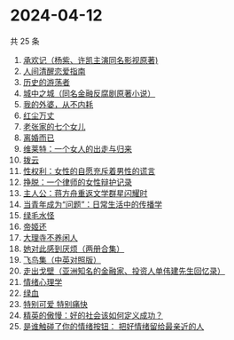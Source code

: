 # 2024-04-12

共 25 条

<!-- BEGIN WEREAD -->
<!-- 最后更新时间 2024-04-12 20:01:28 +0800 -->
1. [承欢记（杨紫、许凯主演同名影视原著)](https://weread.qq.com/web/bookDetail/8b932de0813ab8b8dg015172)
1. [人间清醒恋爱指南](https://weread.qq.com/web/bookDetail/15332d10813ab8a39g01765d)
1. [历史的游荡者](https://weread.qq.com/web/bookDetail/26b32b30813ab8b6eg01227d)
1. [城中之城（同名金融反腐剧原著小说）](https://weread.qq.com/web/bookDetail/0fc32ea0813ab6c13g012065)
1. [我的外婆，从不内耗](https://weread.qq.com/web/bookDetail/1b732f30813ab8b37g0121a2)
1. [红尘万丈](https://weread.qq.com/web/bookDetail/b3732fb0813ab8b8ag013c5d)
1. [老张家的七个女儿](https://weread.qq.com/web/bookDetail/12332100813ab8b6cg0155cf)
1. [离婚而已](https://weread.qq.com/web/bookDetail/c22325b0813ab8b32g014a88)
1. [维莱特：一个女人的出走与归来](https://weread.qq.com/web/bookDetail/65c32620813ab8a82g01257a)
1. [拨云](https://weread.qq.com/web/bookDetail/ae6328c0813ab8b0dg01582a)
1. [性权利：女性的自愿充斥着男性的谎言](https://weread.qq.com/web/bookDetail/0b0324a0813ab8b2fg013c3e)
1. [挣脱：一个律师的女性辩护记录](https://weread.qq.com/web/bookDetail/7a532e50813ab7fedg010cfc)
1. [主人公：蒋方舟重返文学群星闪耀时](https://weread.qq.com/web/bookDetail/a9a32fd0813ab8b3cg0198aa)
1. [当青年成为“问题”：日常生活中的传播学](https://weread.qq.com/web/bookDetail/bd032c40813ab8b4fg0118b0)
1. [绿毛水怪](https://weread.qq.com/web/bookDetail/e77320c071593303e779e6c)
1. [帝姬还](https://weread.qq.com/web/bookDetail/d78323b0813ab8b39g011bf4)
1. [大理寺不养闲人](https://weread.qq.com/web/bookDetail/e9432d60813ab8b39g010085)
1. [她对此感到厌烦（两册合集）](https://weread.qq.com/web/bookDetail/e8732330813ab8a71g0131d1)
1. [飞鸟集（中英对照版）](https://weread.qq.com/web/bookDetail/d8832880813ab8b0eg012786)
1. [走出戈壁（亚洲知名的金融家、投资人单伟建先生回忆录）](https://weread.qq.com/web/bookDetail/72732d90813ab8180g019cd0)
1. [情绪心理学](https://weread.qq.com/web/bookDetail/e04327105cd087e047af284)
1. [绿血](https://weread.qq.com/web/bookDetail/8f632130813ab86ccg012b3a)
1. [特别可爱 特别痛快](https://weread.qq.com/web/bookDetail/11a32e307237179611aa8ec)
1. [精英的傲慢：好的社会该如何定义成功？](https://weread.qq.com/web/bookDetail/5d1320e072744bdc5d154db)
1. [是谁触碰了你的情绪按钮： 把好情绪留给最亲近的人](https://weread.qq.com/web/bookDetail/fb5323a0724b1404fb528b4)
<!-- END WEREAD -->